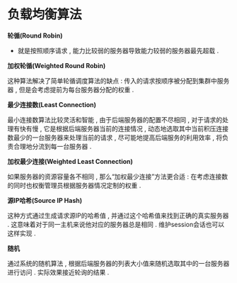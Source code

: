 # 负载均衡算法

**轮循\(Round Robin\)**

* 就是按照顺序请求 , 能力比较弱的服务器导致能力较弱的服务器最先超载 . 

**加权轮循\(Weighted Round Robin\)**

这种算法解决了简单轮循调度算法的缺点 : 传入的请求按顺序被分配到集群中服务器 , 但是会考虑提前为每台服务器分配的权重 . 

**最少连接数\(Least Connection\)**

最小连接数算法比较灵活和智能 , 由于后端服务器的配置不尽相同 , 对于请求的处理有快有慢 , 它是根据后端服务器当前的连接情况 , 动态地选取其中当前积压连接数最少的一台服务器来处理当前的请求 , 尽可能地提高后端服务的利用效率 , 将负责合理地分流到每一台服务器 . 

**加权最少连接\(Weighted Least Connection\)**

如果服务器的资源容量各不相同 , 那么“加权最少连接”方法更合适 : 在考虑连接数的同时也权衡管理员根据服务器情况定制的权重 . 

**源IP哈希\(Source IP Hash\)**

这种方式通过生成请求源IP的哈希值 , 并通过这个哈希值来找到正确的真实服务器 . 这意味着对于同一主机来说他对应的服务器总是相同 . 维护session会话也可以这样实现 . 

**随机**

通过系统的随机算法 , 根据后端服务器的列表大小值来随机选取其中的一台服务器进行访问 . 实际效果接近轮询的结果 . 



